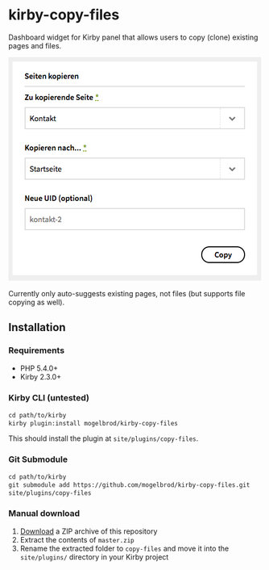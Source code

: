 # kirby-copy-files
Dashboard widget for Kirby panel that allows users to copy (clone) existing pages and files.

![Screenshot](screenshot.png)

Currently only auto-suggests existing pages, not files (but supports file copying as well).

## Installation

### Requirements

-	PHP 5.4.0+
-	Kirby 2.3.0+

### Kirby CLI (untested)

```
cd path/to/kirby
kirby plugin:install mogelbrod/kirby-copy-files
```

This should install the plugin at `site/plugins/copy-files`.

### Git Submodule

```
cd path/to/kirby
git submodule add https://github.com/mogelbrod/kirby-copy-files.git site/plugins/copy-files
```

### Manual download

1. [Download](https://github.com/mogelbrod/kirby-copy-files/archive/master.zip) a ZIP archive of this repository
2. Extract the contents of `master.zip`
3. Rename the extracted folder to `copy-files` and move it into the `site/plugins/` directory in your Kirby project
